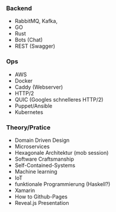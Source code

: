 ### Backend
* RabbitMQ, Kafka,
* GO
* Rust
* Bots (Chat)
* REST (Swagger)

### Ops
* AWS
* Docker
* Caddy (Webserver)
* HTTP/2
* QUIC (Googles schnelleres HTTP/2)
* Puppet/Ansible
* Kubernetes

### Theory/Pratice
* Domain Driven Design
* Microservices
* Hexagonale Architektur (mob session)
* Software Craftsmanship
* Self-Contained-Systems
* Machine learning
* IoT
* funktionale Programmierung (Haskell?)
* Xamarin
* How to Github-Pages
* Reveal.js Presentation
